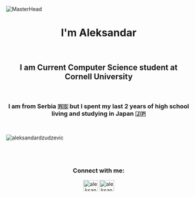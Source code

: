 ![MasterHead](https://i.pinimg.com/originals/54/f8/13/54f81331a9da88c623b96363fb0a4da1.gif)
<h1 align="center"> I'm Aleksandar</h1>
<br>

<h2 align="center">I am Current Computer Science student at Cornell University</h3>
<br>

<h3 align="center">I am from Serbia 🇷🇸 but I spent my last 2 years of high school living and studying in Japan 🇯🇵 </h3>
<br>


<p><img align="center" src="https://github-readme-stats.vercel.app/api/top-langs?username=aleksandardzudzevic&show_icons=true&locale=en&layout=compact" alt="aleksandardzudzevic" /></p>

<br>
<br>



<h3 align="center">Connect with me:</h3>
<p align="center">
<a href="https://linkedin.com/in/aleksandar dzudzevic" target="blank"><img align="center" src="https://raw.githubusercontent.com/rahuldkjain/github-profile-readme-generator/master/src/images/icons/Social/linked-in-alt.svg" alt="aleksandar dzudzevic" height="30" width="40" /></a>
<a href="https://www.leetcode.com/aleksandar_dzudzevic" target="blank"><img align="center" src="https://raw.githubusercontent.com/rahuldkjain/github-profile-readme-generator/master/src/images/icons/Social/leet-code.svg" alt="aleksandar_dzudzevic" height="30" width="40" /></a>
<br>
<br>

